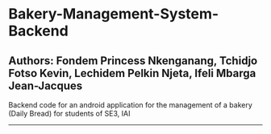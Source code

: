 # Bakery-Management-System-Backend

Authors: Fondem Princess Nkenganang, Tchidjo Fotso Kevin, Lechidem Pelkin Njeta, Ifeli Mbarga Jean-Jacques
-----------------------------------------------------------------------------------------------------------------------------------------------------------------------------------

Backend code for an android application for the management of a bakery (Daily Bread) for students of SE3, IAI

-----------------------------------------------------------------------------------------------------------------------------------------------------------------------------------
